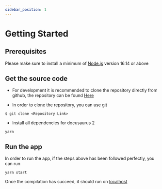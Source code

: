 ```yaml
---
sidebar_position: 1
---
```


# Getting Started

## Prerequisites
Please make sure to install a minimum of [Node.js](https://nodejs.org/en/download/) version 16.14 or above

## Get the source code
- For development it is recommended to clone the repository directly from github, the repository can be found [Here](https://github.com/cbk2000)

- In order to clone the repository, you can use git
```
$ git clone <Repository Link>
```

- Install all dependencies for docusaurus 2
```
yarn
```

## Run the app
In order to run the app, if the steps above has been followed perfectly, you can run
```
yarn start
```
Once the compilation has succeed, it should run on [localhost](http://localhost:3000/)